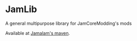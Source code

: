 # JamLib

A general multipurpose library for JamCoreModding's mods
        
Available at [Jamalam's maven](https://maven.jamalam.tech/).
